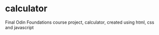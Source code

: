 # calculator
Final Odin Foundations course project, calculator, created using html, css and javascript